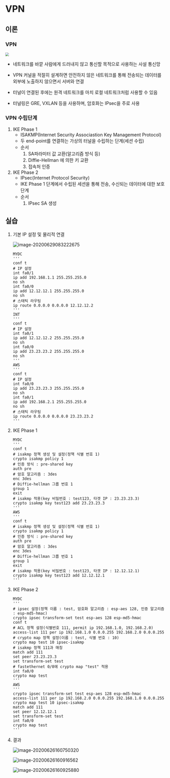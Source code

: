 # VPN

## 이론

### VPN

<img src="https://www.atriainnovation.com/wp-content/uploads/2020/03/1_VPN_ATRIA.jpg" style="zoom:67%;" />

- 네트워크를 바깥 사람에게 드러내지 않고 통신할 목적으로 사용하는 사설 통신망

- VPN 커널을 적절히 설계하면 안전하지 않은 네트워크를 통해 전송되는 데이터를 외부에 노출하지 않으면서 서버와 연결
- 터널이 연결된 후에는 원격 네트워크를 마치 로컬 네트워크처럼 사용할 수 있음
- 터널링은 GRE, VXLAN 등을 사용하며, 암호화는 IPsec을 주로 사용 

### VPN 수립단계

1. IKE Phase 1
   - ISAKMP(Internet Security Associastion Key Management Protocol)
   - 두 end-point를 연결하는 가상의 터널을 수립하는 단계(세션 수립)
   - 순서
     1. SA파라미터 값 교환(알고리즘 방식 등)
     2. Diffie-Hellman 에 의한 키 교환
     3. 접속처 인증
2. IKE Phase 2
   - IPsec(Internet Protocol Security)
   - IKE Phase 1 단계에서 수립된 세션을 통해 전송, 수신되는 데이터에 대한 보호단계
   - 순서
     1. IPsec SA 생성

## 실습

1. 기본 IP 설정 및 물리적 연결

   ![image-20200629083222675](C:\Users\User\AppData\Roaming\Typora\typora-user-images\image-20200629083222675.png)

   ```
   MYDC
   '''
   conf t
   # IP 설정
   int fa0/1
   ip add 192.168.1.1 255.255.255.0
   no sh
   int fa0/0
   ip add 12.12.12.1 255.255.255.0 
   no sh
   # 스태틱 라우팅
   ip route 0.0.0.0 0.0.0.0 12.12.12.2
   '''
   INT
   '''
   conf t
   # IP 설정
   int fa0/1
   ip add 12.12.12.2 255.255.255.0
   no sh
   int fa0/0
   ip add 23.23.23.2 255.255.255.0
   no sh
   '''
   AWS
   '''
   conf t
   # IP 설정
   int fa0/0
   ip add 23.23.23.3 255.255.255.0
   no sh
   int fa0/1
   ip add 192.168.2.1 255.255.255.0
   no sh
   # 스태틱 라우팅
   ip route 0.0.0.0 0.0.0.0 23.23.23.2
   '''
   ```

2. IKE Phase 1

   ```
   MYDC
   '''
   conf t
   # isakmp 정책 생성 및 설정(정책 식별 번호 1)
   crypto isakmp policy 1
   # 인증 방식 : pre-shared key
   auth pre
   # 암호 알고리즘 : 3des
   enc 3des
   # Diffie-hellman 그룹 번호 1
   group 1
   exit
   # isakmp 적용(key 비밀번호 : test123, 타겟 IP : 23.23.23.3)
   crypto isakmp key test123 add 23.23.23.3
   '''
   AWS
   '''
   conf t
   # isakmp 정책 생성 및 설정(정책 식별 번호 1)
   crypto isakmp policy 1
   # 인증 방식 : pre-shared key
   auth pre
   # 암호 알고리즘 : 3des
   enc 3des
   # Diffie-hellman 그룹 번호 1
   group 1
   exit
   # isakmp 적용(key 비밀번호 : test123, 타겟 IP : 12.12.12.1)
   crypto isakmp key test123 add 12.12.12.1
   '''
   ```

3. IKE Phase 2

   ```
   MYDC
   '''
   # ipsec 설정(정책 이름 : test, 암호화 알고리즘 : esp-aes 128, 인증 알고리즘 : esp-md5-hmac)
   crypto ipsec transform-set test esp-aes 128 esp-md5-hmac
   conf t
   # ACL 정책 설정(식별번호 111, permit ip 192.168.1.0, 192.168.2.0)
   access-list 111 per ip 192.168.1.0 0.0.0.255 192.168.2.0 0.0.0.255
   # crypto map 정책 설정(이름 : test, 식별 번호 : 10)
   crypto map test 10 ipsec-isakmp
   # isakmp 정책 111과 매칭
   match add 111 
   set peer 23.23.23.3
   set transform-set test
   # fastethernet 0/0에 crypto map "test" 적용
   int fa0/0
   crypto map test
   '''
   AWS
   '''
   crypto ipsec transform-set test esp-aes 128 esp-md5-hmac
   access-list 111 per ip 192.168.2.0 0.0.0.255 192.168.1.0 0.0.0.255
   crypto map test 10 ipsec-isakmp
   match add 111
   set peer 12.12.12.1
   set transform-set test
   int fa0/0
   crypto map test
   '''
   ```

4. 결과

   ![image-20200626160750320](C:\Users\User\AppData\Roaming\Typora\typora-user-images\image-20200626160750320.png)

   ![image-20200626160916562](C:\Users\User\AppData\Roaming\Typora\typora-user-images\image-20200626160916562.png)

   ![image-20200626160925880](C:\Users\User\AppData\Roaming\Typora\typora-user-images\image-20200626160925880.png)